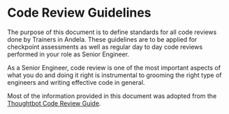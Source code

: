 # Code Review Guidelines
The purpose of this document is to define standards for all code reviews done by Trainers in Andela. These guidelines are to be applied for checkpoint assessments as well as regular day to day code reviews performed in your role as Senior Engineer.

As a Senior Engineer, code review is one of the most important aspects of what you do and doing it right is instrumental to grooming the right type of engineers and writing effective code in general.

Most of the information provided in this document was adopted from the [Thoughtbot Code Review Guide](https://github.com/thoughtbot/guides/tree/master/code-review).

